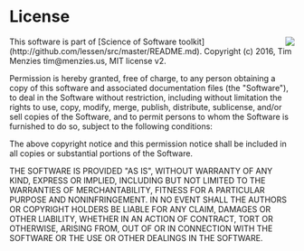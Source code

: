 
# License

<img align=right src="https://i.redditmedia.com/X0NEfHd3PgQXZytcHrIZOT9D_86Bdt5KJsuqii1DTV0.jpg?w=216&s=ef0bbb408e3d60b4b95fe935d62f3b4f" >
This software is part of 
[Science of Software toolkit](http://github.com/lessen/src/master/README.md).   
Copyright (c) 2016, Tim Menzies tim@menzies.us, MIT
license v2.

Permission is hereby granted, free of charge, to any person obtaining a copy
of this software and associated documentation files (the "Software"), to deal
in the Software without restriction, including without limitation the rights
to use, copy, modify, merge, publish, distribute, sublicense, and/or sell
copies of the Software, and to permit persons to whom the Software is
furnished to do so, subject to the following conditions:

The above copyright notice and this permission notice shall be included in all
copies or substantial portions of the Software.

THE SOFTWARE IS PROVIDED "AS IS", WITHOUT WARRANTY OF ANY KIND, EXPRESS OR
IMPLIED, INCLUDING BUT NOT LIMITED TO THE WARRANTIES OF MERCHANTABILITY,
FITNESS FOR A PARTICULAR PURPOSE AND NONINFRINGEMENT. IN NO EVENT SHALL THE
AUTHORS OR COPYRIGHT HOLDERS BE LIABLE FOR ANY CLAIM, DAMAGES OR OTHER
LIABILITY, WHETHER IN AN ACTION OF CONTRACT, TORT OR OTHERWISE, ARISING FROM,
OUT OF OR IN CONNECTION WITH THE SOFTWARE OR THE USE OR OTHER DEALINGS IN THE
SOFTWARE.
